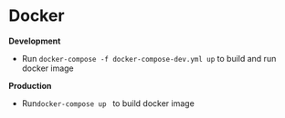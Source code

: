 # Docker
**Development**
- Run ``` docker-compose -f docker-compose-dev.yml up ``` to build and run docker image

**Production**
- Run``` docker-compose up  ``` to build docker image
